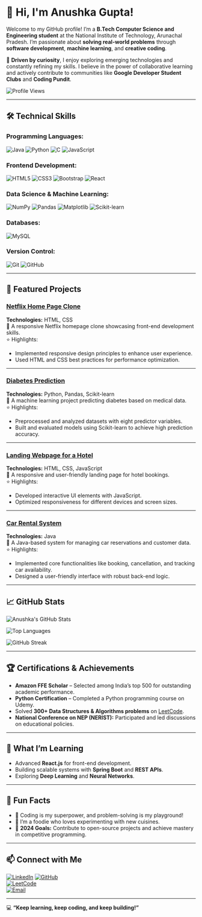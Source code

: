 # 👋 Hi, I'm Anushka Gupta!

Welcome to my GitHub profile! I’m a **B.Tech Computer Science and Engineering student** at the National Institute of Technology, Arunachal Pradesh. I’m passionate about **solving real-world problems** through **software development**, **machine learning**, and **creative coding**.

🌟 **Driven by curiosity**, I enjoy exploring emerging technologies and constantly refining my skills. I believe in the power of collaborative learning and actively contribute to communities like **Google Developer Student Clubs** and **Coding Pundit**.


![Profile Views](https://komarev.com/ghpvc/?username=anushkagupta12&color=green&style=flat-square)

---

## 🛠️ Technical Skills

### Programming Languages:
![Java](https://img.shields.io/badge/Java-ED8B00?style=for-the-badge&logo=java&logoColor=white)
![Python](https://img.shields.io/badge/Python-3776AB?style=for-the-badge&logo=python&logoColor=white)
![C](https://img.shields.io/badge/C-00599C?style=for-the-badge&logo=c&logoColor=white)
![JavaScript](https://img.shields.io/badge/JavaScript-F7DF1E?style=for-the-badge&logo=javascript&logoColor=black)

### Frontend Development:
![HTML5](https://img.shields.io/badge/HTML5-E34F26?style=for-the-badge&logo=html5&logoColor=white)
![CSS3](https://img.shields.io/badge/CSS3-1572B6?style=for-the-badge&logo=css3&logoColor=white)
![Bootstrap](https://img.shields.io/badge/Bootstrap-563D7C?style=for-the-badge&logo=bootstrap&logoColor=white)
![React](https://img.shields.io/badge/React-61DAFB?style=for-the-badge&logo=react&logoColor=black)

### Data Science & Machine Learning:
![NumPy](https://img.shields.io/badge/NumPy-013243?style=for-the-badge&logo=numpy&logoColor=white)
![Pandas](https://img.shields.io/badge/Pandas-150458?style=for-the-badge&logo=pandas&logoColor=white)
![Matplotlib](https://img.shields.io/badge/Matplotlib-004080?style=for-the-badge&logo=matplotlib&logoColor=white)
![Scikit-learn](https://img.shields.io/badge/Scikit--Learn-F7931E?style=for-the-badge&logo=scikit-learn&logoColor=white)

### Databases:
![MySQL](https://img.shields.io/badge/MySQL-005C84?style=for-the-badge&logo=mysql&logoColor=white)

### Version Control:
![Git](https://img.shields.io/badge/Git-F05032?style=for-the-badge&logo=git&logoColor=white)
![GitHub](https://img.shields.io/badge/GitHub-181717?style=for-the-badge&logo=github&logoColor=white)

---

## 🌟 Featured Projects

### [Netflix Home Page Clone](https://github.com/Anushka1563/netflix-clone)  
**Technologies:** HTML, CSS  
📌 A responsive Netflix homepage clone showcasing front-end development skills.  
⭐ Highlights:
- Implemented responsive design principles to enhance user experience.  
- Used HTML and CSS best practices for performance optimization.

---

### [Diabetes Prediction](https://github.com/Anushka1563/diabetes-prediction)  
**Technologies:** Python, Pandas, Scikit-learn  
📌 A machine learning project predicting diabetes based on medical data.  
⭐ Highlights:
- Preprocessed and analyzed datasets with eight predictor variables.  
- Built and evaluated models using Scikit-learn to achieve high prediction accuracy.

---

### [Landing Webpage for a Hotel](https://github.com/Anushka1563/hotel-landing-page)  
**Technologies:** HTML, CSS, JavaScript  
📌 A responsive and user-friendly landing page for hotel bookings.  
⭐ Highlights:
- Developed interactive UI elements with JavaScript.  
- Optimized responsiveness for different devices and screen sizes.

---

### [Car Rental System](https://github.com/Anushka1563/car-rental-system)  
**Technologies:** Java  
📌 A Java-based system for managing car reservations and customer data.  
⭐ Highlights:
- Implemented core functionalities like booking, cancellation, and tracking car availability.  
- Designed a user-friendly interface with robust back-end logic.

---

## 📈 GitHub Stats

![Anushka's GitHub Stats](https://github-readme-stats.vercel.app/api?username=anushkagupta12&show_icons=true&theme=tokyonight&count_private=true)

![Top Languages](https://github-readme-stats.vercel.app/api/top-langs/?username=anushkagupta12&layout=compact&theme=tokyonight&hide=html,css&langs_count=6)

![GitHub Streak](https://streak-stats.demolab.com/?user=anushkagupta12&theme=tokyonight&date_format=M%20j%5B%2C%20Y%5D)

---

## 🏆 Certifications & Achievements

- **Amazon FFE Scholar** – Selected among India’s top 500 for outstanding academic performance.  
- **Python Certification** – Completed a Python programming course on Udemy.  
- Solved **300+ Data Structures & Algorithms problems** on [LeetCode](https://leetcode.com/Anushka1563).  
- **National Conference on NEP (NERIST):** Participated and led discussions on educational policies.

---

## 🌱 What I’m Learning
- Advanced **React.js** for front-end development.  
- Building scalable systems with **Spring Boot** and **REST APIs**.  
- Exploring **Deep Learning** and **Neural Networks**.

---

## 🎨 Fun Facts
- 🌟 Coding is my superpower, and problem-solving is my playground!  
- 🍲 I’m a foodie who loves experimenting with new cuisines.  
- 🎯 **2024 Goals:** Contribute to open-source projects and achieve mastery in competitive programming.  

---

## 📫 Connect with Me

[![LinkedIn](https://img.shields.io/badge/LinkedIn-0A66C2?style=for-the-badge&logo=linkedin&logoColor=white)]([https://www.linkedin.com/in/anushka-gupta-56784a255/])
[![GitHub](https://img.shields.io/badge/GitHub-181717?style=for-the-badge&logo=github&logoColor=white)](https://github.com/anushkagupta12)  
[![LeetCode](https://img.shields.io/badge/LeetCode-FFA116?style=for-the-badge&logo=leetcode&logoColor=black)](https://leetcode.com/u/anushka0743/)  
[![Email](https://img.shields.io/badge/Email-D14836?style=for-the-badge&logo=gmail&logoColor=white)](mailto:anushkagupta1563@gmail.com)  

---

💻 **“Keep learning, keep coding, and keep building!”**
